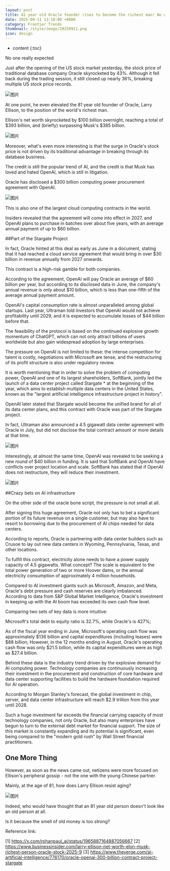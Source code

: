 ```yaml
---
layout: post
title: 81 year old Oracle founder rises to become the richest man! No wonder Musk never forgets OpenAI
date: 2025-09-11 13:18:00 +0800
category: Frontier Trends
thumbnail: /style/image/20250911.png
icon: design
---
```

* content
{:toc}

No one really expected

Just after the opening of the US stock market yesterday, the stock price of traditional database company Oracle skyrocketed by 43%. Although it fell back during the trading session, it still closed up nearly 36%, breaking multiple US stock price records.

![图片](/style/image/2025-09-11/1.png)

At one point, he even elevated the 81 year old founder of Oracle, Larry Ellison, to the position of the world's richest man.

Ellison's net worth skyrocketed by $100 billion overnight, reaching a total of $393 billion, and (briefly) surpassing Musk's $385 billion.

![图片](/style/image/2025-09-11/2.png)

Moreover, what's even more interesting is that the surge in Oracle's stock price is not driven by its traditional advantage in breaking through its database business.

The credit is still the popular trend of AI, and the credit is that Musk has loved and hated OpenAI, which is still in litigation.

Oracle has disclosed a $300 billion computing power procurement agreement with OpenAI.

![图片](/style/image/2025-09-11/3.png)

This is also one of the largest cloud computing contracts in the world.

Insiders revealed that the agreement will come into effect in 2027, and OpenAI plans to purchase in batches over about five years, with an average annual payment of up to $60 billion.

##Part of the Stargate Project

In fact, Oracle hinted at this deal as early as June in a document, stating that it had reached a cloud service agreement that would bring in over $30 billion in revenue annually from 2027 onwards.

This contract is a high-risk gamble for both companies.

According to the agreement, OpenAI will pay Oracle an average of $60 billion per year, but according to its disclosed data in June, the company's annual revenue is only about $10 billion, which is less than one-fifth of the average annual payment amount.

OpenAI's capital consumption rate is almost unparalleled among global startups. Last year, Ultraman told investors that OpenAI would not achieve profitability until 2029, and it is expected to accumulate losses of $44 billion before that.

The feasibility of the protocol is based on the continued explosive growth momentum of ChatGPT, which can not only attract billions of users worldwide but also gain widespread adoption by large enterprises.

The pressure on OpenAI is not limited to these: the intense competition for talent is costly, negotiations with Microsoft are tense, and the restructuring of its profit structure is also under regulatory review.

It is worth mentioning that in order to solve the problem of computing power, OpenAI and one of its largest shareholders, SoftBank, jointly led the launch of a data center project called Stargate * at the beginning of the year, which aims to establish multiple data centers in the United States, known as the "largest artificial intelligence infrastructure project in history".

OpenAI later stated that Stargate would become the unified brand for all of its data center plans, and this contract with Oracle was part of the Stargate project.

In fact, Ultraman also announced a 4.5 gigawatt data center agreement with Oracle in July, but did not disclose the total contract amount or more details at that time.

![图片](/style/image/2025-09-11/4.png)

Interestingly, at almost the same time, OpenAI was revealed to be seeking a new round of $40 billion in funding. It is said that SoftBank and OpenAI have conflicts over project location and scale. SoftBank has stated that if OpenAI does not restructure, they will reduce their investment.

![图片](/style/image/2025-09-11/5.png)

##Crazy bets on AI infrastructure

On the other side of the oracle bone script, the pressure is not small at all.

After signing this huge agreement, Oracle not only has to bet a significant portion of its future revenue on a single customer, but may also have to resort to borrowing due to the procurement of AI chips needed for data centers.

According to reports, Oracle is partnering with data center builders such as Crusoe to lay out new data centers in Wyoming, Pennsylvania, Texas, and other locations.

To fulfill this contract, electricity alone needs to have a power supply capacity of 4.5 gigawatts. What concept? The scale is equivalent to the total power generation of two or more Hoover dams, or the annual electricity consumption of approximately 4 million households.

Compared to AI investment giants such as Microsoft, Amazon, and Meta, Oracle's debt pressure and cash reserves are clearly imbalanced. According to data from S&P Global Market Intelligence, Oracle's investment in keeping up with the AI boom has exceeded its own cash flow level.

Comparing two sets of key data is more intuitive:

Microsoft's total debt to equity ratio is 32.7%, while Oracle's is 427%;

As of the fiscal year ending in June, Microsoft's operating cash flow was approximately $136 billion and capital expenditures (including leases) were $88 billion; However, in the 12 months ending in August, Oracle's operating cash flow was only $21.5 billion, while its capital expenditures were as high as $27.4 billion.

Behind these data is the industry trend driven by the explosive demand for AI computing power. Technology companies are continuously increasing their investment in the procurement and construction of core hardware and data center supporting facilities to build the hardware foundation required for AI operation.

According to Morgan Stanley's forecast, the global investment in chip, server, and data center infrastructure will reach $2.9 trillion from this year until 2028.

Such a huge investment far exceeds the financial carrying capacity of most technology companies, not only Oracle, but also many enterprises have begun to turn to the external debt market for financial support. The size of this market is constantly expanding and its potential is significant, even being compared to the "modern gold rush" by Wall Street financial practitioners.

## One More Thing

However, as soon as the news came out, netizens were more focused on Ellison's peripheral gossip - not the one with the young Chinese partner.

Mainly, at the age of 81, how does Larry Ellison resist aging?

![图片](/style/image/2025-09-11/6.png)

Indeed, who would have thought that an 81 year old person doesn't look like an old person at all.

Is it because the smell of old money is too strong?

Reference link:

[1] https://x.com/rohanpaul_ai/status/1965887164887056667
[2] https://www.businessinsider.com/larry-ellison-net-worth-elon-musk-richest-person-oracle-stock-2025-9
[3] https://www.theverge.com/ai-artificial-intelligence/776170/oracle-openai-300-billion-contract-project-stargate